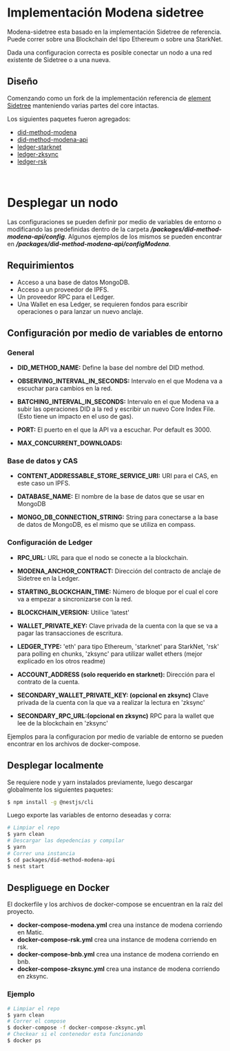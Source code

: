 #  Implementación Modena sidetree

Modena-sidetree esta basado en la implementación Sidetree de referencia. Puede correr sobre una Blockchain del tipo Ethereum o sobre una StarkNet.

Dada una configuracion correcta es posible conectar un nodo a una red existente de Sidetree o a una nueva.

## Diseño

Comenzando como un fork de la implementación referencia de [element Sidetree](https://github.com/decentralized-identity/element) manteniendo varias partes del core intactas.

Los siguientes paquetes fueron agregados:

- [did-method-modena](packages/did-method-modena/README_ES.md)
- [did-method-modena-api](packages/did-method-modena-api/README_ES.md)
- [ledger-starknet](packages/ledger-starknet/README_ES.md)
- [ledger-zksync](packages/ledger-zksync/README_ES.md)
- [ledger-rsk](packages/ledger-rsk/README_ES.md)

<br>

# Desplegar un nodo

Las configuraciones se pueden definir por medio de variables de entorno o modificando las predefinidas dentro de la carpeta ***/packages/did-method-modena-api/config***. Algunos ejemplos de los mismos se pueden encontrar en ***/packages/did-method-modena-api/configModena***.

## Requirimientos

- Acceso a una base de datos MongoDB.
- Acceso a un proveedor de IPFS.
- Un proveedor RPC para el Ledger.
- Una Wallet en esa Ledger, se requieren fondos para escribir operaciones o para lanzar un nuevo anclaje.

## Configuración por medio de variables de entorno

### General

- **DID_METHOD_NAME:** Define la base del nombre del DID method.

- **OBSERVING_INTERVAL_IN_SECONDS:** Intervalo en el que Modena va a escuchar para cambios en la red.

- **BATCHING_INTERVAL_IN_SECONDS:** Intervalo en el que Modena va a subir las operaciones DID a la red y escribir un nuevo Core Index File. (Esto tiene un impacto en el uso de gas).

- **PORT:** El puerto en el que la API va a escuchar. Por default es 3000.

- **MAX_CONCURRENT_DOWNLOADS:**

### Base de datos y CAS

- **CONTENT_ADDRESSABLE_STORE_SERVICE_URI:** URI para el CAS, en este caso un IPFS.

- **DATABASE_NAME:** El nombre de la base de datos que se usar en MongoDB

- **MONGO_DB_CONNECTION_STRING:** String para conectarse a la base de datos de MongoDB, es el mismo que se utiliza en compass.

### Configuración de Ledger

- **RPC_URL:** URL para que el nodo se conecte a la blockchain.

- **MODENA_ANCHOR_CONTRACT:** Dirección del contracto de anclaje de Sidetree en la Ledger.

- **STARTING_BLOCKCHAIN_TIME:** Número de bloque por el cual el core va a empezar a sincronizarse con la red.

- **BLOCKCHAIN_VERSION:** Utilice 'latest'

- **WALLET_PRIVATE_KEY:** Clave privada de la cuenta con la que se va a pagar las transacciones de escritura.


- **LEDGER_TYPE:** 'eth' para tipo Ethereum, 'starknet' para StarkNet, 'rsk' para polling en chunks, 'zksync' para utilizar wallet ethers (mejor explicado en los otros readme)

- **ACCOUNT_ADDRESS (solo requerido en starknet):** Dirección para el contrato de la cuenta.

- **SECONDARY_WALLET_PRIVATE_KEY: (opcional en zksync)** Clave privada de la cuenta con la que va a realizar la lectura en 'zksync'

- **SECONDARY_RPC_URL:(opcional en zksync)** RPC para la wallet que lee de la blockchain en 'zksync'

Ejemplos para la configuracion por medio de variable de entorno se pueden encontrar en los archivos de docker-compose.

## Desplegar localmente

Se requiere node y yarn instalados previamente, luego descargar globalmente los siguientes paquetes:


```bash
$ npm install -g @nestjs/cli
```

Luego exporte las variables de entorno deseadas y corra:

```bash
# Limpiar el repo
$ yarn clean
# Descargar las depedencias y compilar
$ yarn
# Correr una instancia
$ cd packages/did-method-modena-api
$ nest start
```

## Despliguege en Docker

El dockerfile y los archivos de docker-compose se encuentran en la raíz del proyecto.

- **docker-compose-modena.yml** crea una instance de modena corriendo en Matic.
- **docker-compose-rsk.yml** crea una instance de modena corriendo en rsk.
- **docker-compose-bnb.yml** crea una instance de modena corriendo en bnb.
- **docker-compose-zksync.yml** crea una instance de modena corriendo en zksync.


### Ejemplo

```bash
# Limpiar el repo
$ yarn clean
# Correr el compose
$ docker-compose -f docker-compose-zksync.yml
# Checkear si el contenedor esta funcionando
$ docker ps
```


